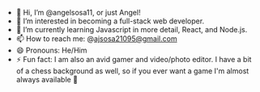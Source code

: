 - 👋 Hi, I’m @angelsosa11, or just Angel!
- 👀 I’m interested in becoming a full-stack web developer.
- 🌱 I’m currently learning Javascript in more detail, React, and Node.js.
- 📫 How to reach me: @ajsosa21095@gmail.com
- 😄 Pronouns: He/Him
- ⚡ Fun fact: I am also an avid gamer and video/photo editor. I have a bit of a chess background as well, so if you ever want a game I'm almost always available 😤

<!---
angelsosa11/angelsosa11 is a ✨ special ✨ repository because its `README.md` (this file) appears on your GitHub profile.
You can click the Preview link to take a look at your changes.
--->
